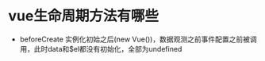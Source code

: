 
# vue生命周期方法有哪些
  
  - beforeCreate
      实例化初始之后(new Vue())，数据观测之前事件配置之前被调用，此时data和$el都没有初始化，全部为undefined